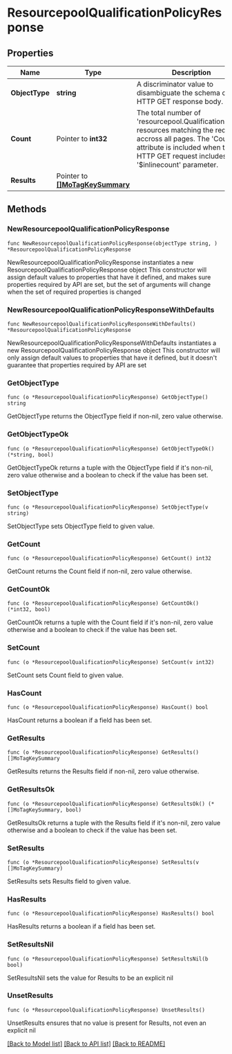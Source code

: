 # ResourcepoolQualificationPolicyResponse

## Properties

Name | Type | Description | Notes
------------ | ------------- | ------------- | -------------
**ObjectType** | **string** | A discriminator value to disambiguate the schema of a HTTP GET response body. | 
**Count** | Pointer to **int32** | The total number of &#39;resourcepool.QualificationPolicy&#39; resources matching the request, accross all pages. The &#39;Count&#39; attribute is included when the HTTP GET request includes the &#39;$inlinecount&#39; parameter. | [optional] 
**Results** | Pointer to [**[]MoTagKeySummary**](MoTagKeySummary.md) |  | [optional] 

## Methods

### NewResourcepoolQualificationPolicyResponse

`func NewResourcepoolQualificationPolicyResponse(objectType string, ) *ResourcepoolQualificationPolicyResponse`

NewResourcepoolQualificationPolicyResponse instantiates a new ResourcepoolQualificationPolicyResponse object
This constructor will assign default values to properties that have it defined,
and makes sure properties required by API are set, but the set of arguments
will change when the set of required properties is changed

### NewResourcepoolQualificationPolicyResponseWithDefaults

`func NewResourcepoolQualificationPolicyResponseWithDefaults() *ResourcepoolQualificationPolicyResponse`

NewResourcepoolQualificationPolicyResponseWithDefaults instantiates a new ResourcepoolQualificationPolicyResponse object
This constructor will only assign default values to properties that have it defined,
but it doesn't guarantee that properties required by API are set

### GetObjectType

`func (o *ResourcepoolQualificationPolicyResponse) GetObjectType() string`

GetObjectType returns the ObjectType field if non-nil, zero value otherwise.

### GetObjectTypeOk

`func (o *ResourcepoolQualificationPolicyResponse) GetObjectTypeOk() (*string, bool)`

GetObjectTypeOk returns a tuple with the ObjectType field if it's non-nil, zero value otherwise
and a boolean to check if the value has been set.

### SetObjectType

`func (o *ResourcepoolQualificationPolicyResponse) SetObjectType(v string)`

SetObjectType sets ObjectType field to given value.


### GetCount

`func (o *ResourcepoolQualificationPolicyResponse) GetCount() int32`

GetCount returns the Count field if non-nil, zero value otherwise.

### GetCountOk

`func (o *ResourcepoolQualificationPolicyResponse) GetCountOk() (*int32, bool)`

GetCountOk returns a tuple with the Count field if it's non-nil, zero value otherwise
and a boolean to check if the value has been set.

### SetCount

`func (o *ResourcepoolQualificationPolicyResponse) SetCount(v int32)`

SetCount sets Count field to given value.

### HasCount

`func (o *ResourcepoolQualificationPolicyResponse) HasCount() bool`

HasCount returns a boolean if a field has been set.

### GetResults

`func (o *ResourcepoolQualificationPolicyResponse) GetResults() []MoTagKeySummary`

GetResults returns the Results field if non-nil, zero value otherwise.

### GetResultsOk

`func (o *ResourcepoolQualificationPolicyResponse) GetResultsOk() (*[]MoTagKeySummary, bool)`

GetResultsOk returns a tuple with the Results field if it's non-nil, zero value otherwise
and a boolean to check if the value has been set.

### SetResults

`func (o *ResourcepoolQualificationPolicyResponse) SetResults(v []MoTagKeySummary)`

SetResults sets Results field to given value.

### HasResults

`func (o *ResourcepoolQualificationPolicyResponse) HasResults() bool`

HasResults returns a boolean if a field has been set.

### SetResultsNil

`func (o *ResourcepoolQualificationPolicyResponse) SetResultsNil(b bool)`

 SetResultsNil sets the value for Results to be an explicit nil

### UnsetResults
`func (o *ResourcepoolQualificationPolicyResponse) UnsetResults()`

UnsetResults ensures that no value is present for Results, not even an explicit nil

[[Back to Model list]](../README.md#documentation-for-models) [[Back to API list]](../README.md#documentation-for-api-endpoints) [[Back to README]](../README.md)


